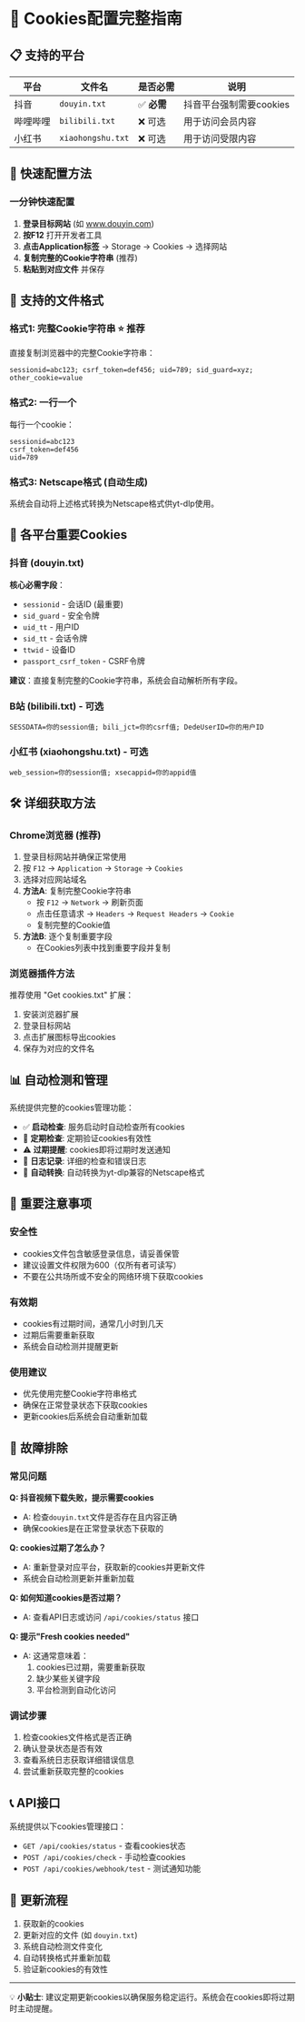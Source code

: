# 🍪 Cookies配置完整指南

## 📋 支持的平台

| 平台 | 文件名 | 是否必需 | 说明 |
|------|--------|----------|------|
| 抖音 | `douyin.txt` | ✅ **必需** | 抖音平台强制需要cookies |
| 哔哩哔哩 | `bilibili.txt` | ❌ 可选 | 用于访问会员内容 |
| 小红书 | `xiaohongshu.txt` | ❌ 可选 | 用于访问受限内容 |

## 🚀 快速配置方法

### 一分钟快速配置
1. **登录目标网站** (如 www.douyin.com)
2. **按F12** 打开开发者工具
3. **点击Application标签** → Storage → Cookies → 选择网站
4. **复制完整的Cookie字符串** (推荐)
5. **粘贴到对应文件** 并保存

## 📁 支持的文件格式

### 格式1: 完整Cookie字符串 ⭐ **推荐**
直接复制浏览器中的完整Cookie字符串：
```
sessionid=abc123; csrf_token=def456; uid=789; sid_guard=xyz; other_cookie=value
```

### 格式2: 一行一个
每行一个cookie：
```
sessionid=abc123
csrf_token=def456
uid=789
```

### 格式3: Netscape格式 (自动生成)
系统会自动将上述格式转换为Netscape格式供yt-dlp使用。

## 🎯 各平台重要Cookies

### 抖音 (douyin.txt)
**核心必需字段**：
- `sessionid` - 会话ID (最重要)
- `sid_guard` - 安全令牌
- `uid_tt` - 用户ID  
- `sid_tt` - 会话令牌
- `ttwid` - 设备ID
- `passport_csrf_token` - CSRF令牌

**建议**：直接复制完整的Cookie字符串，系统会自动解析所有字段。

### B站 (bilibili.txt) - 可选
```
SESSDATA=你的session值; bili_jct=你的csrf值; DedeUserID=你的用户ID
```

### 小红书 (xiaohongshu.txt) - 可选
```
web_session=你的session值; xsecappid=你的appid值
```

## 🛠️ 详细获取方法

### Chrome浏览器 (推荐)
1. 登录目标网站并确保正常使用
2. 按 `F12` → `Application` → `Storage` → `Cookies`
3. 选择对应网站域名
4. **方法A**: 复制完整Cookie字符串
   - 按 `F12` → `Network` → 刷新页面
   - 点击任意请求 → `Headers` → `Request Headers` → `Cookie`
   - 复制完整的Cookie值
5. **方法B**: 逐个复制重要字段
   - 在Cookies列表中找到重要字段并复制

### 浏览器插件方法
推荐使用 "Get cookies.txt" 扩展：
1. 安装浏览器扩展
2. 登录目标网站
3. 点击扩展图标导出cookies
4. 保存为对应的文件名

## 📊 自动检测和管理

系统提供完整的cookies管理功能：

- ✅ **启动检查**: 服务启动时自动检查所有cookies
- 🔄 **定期检查**: 定期验证cookies有效性
- ⚠️ **过期提醒**: cookies即将过期时发送通知
- 📝 **日志记录**: 详细的检查和错误日志
- 🔄 **自动转换**: 自动转换为yt-dlp兼容的Netscape格式

## 🚨 重要注意事项

### 安全性
- cookies文件包含敏感登录信息，请妥善保管
- 建议设置文件权限为600（仅所有者可读写）
- 不要在公共场所或不安全的网络环境下获取cookies

### 有效期
- cookies有过期时间，通常几小时到几天
- 过期后需要重新获取
- 系统会自动检测并提醒更新

### 使用建议
- 优先使用完整Cookie字符串格式
- 确保在正常登录状态下获取cookies
- 更新cookies后系统会自动重新加载

## 🔧 故障排除

### 常见问题

**Q: 抖音视频下载失败，提示需要cookies**
- A: 检查`douyin.txt`文件是否存在且内容正确
- 确保cookies是在正常登录状态下获取的

**Q: cookies过期了怎么办？**
- A: 重新登录对应平台，获取新的cookies并更新文件
- 系统会自动检测更新并重新加载

**Q: 如何知道cookies是否过期？**
- A: 查看API日志或访问 `/api/cookies/status` 接口

**Q: 提示"Fresh cookies needed"**
- A: 这通常意味着：
  1. cookies已过期，需要重新获取
  2. 缺少某些关键字段
  3. 平台检测到自动化访问

### 调试步骤
1. 检查cookies文件格式是否正确
2. 确认登录状态是否有效
3. 查看系统日志获取详细错误信息
4. 尝试重新获取完整的cookies

## 📞 API接口

系统提供以下cookies管理接口：

- `GET /api/cookies/status` - 查看cookies状态
- `POST /api/cookies/check` - 手动检查cookies
- `POST /api/cookies/webhook/test` - 测试通知功能

## 🔄 更新流程

1. 获取新的cookies
2. 更新对应的文件 (如 `douyin.txt`)
3. 系统自动检测文件变化
4. 自动转换格式并重新加载
5. 验证新cookies的有效性

---

💡 **小贴士**: 建议定期更新cookies以确保服务稳定运行。系统会在cookies即将过期时主动提醒。


